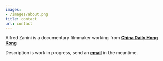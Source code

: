 ```yaml
---
images:
- /images/about.png
title: contact
url: contact
---
```


Alfred Zanini is a documentary filmmaker working from **[China Daily Hong Kong](https://www.chinadailyhk.com/video/index.html)**

Description is work in progress, send an **[email](mailto:alfredzanini.asia)** in the meantime.

<!-- <form name="contact" method="POST" data-netlify="true"> -->
<!--   <p> -->
<!--     <label>Your Name: <input type="text" name="name" /></label> -->
<!--   </p> -->
<!--   <p> -->
<!--     <label>Your Email: <input type="email" name="email" /></label> -->
<!--   </p> -->
<!--   <p> -->
<!--     <label>Your Role: <select name="role[]" multiple> -->
<!--       <option value="leader">Leader</option> -->
<!--       <option value="follower">Follower</option> -->
<!--     </select></label> -->
<!--   </p> -->
<!--   <p> -->
<!--     <label>Message: <textarea name="message"></textarea></label> -->
<!--   </p> -->
<!--   <p> -->
<!--     <button type="submit">Send</button> -->
<!--   </p> -->
<!-- </form> -->

